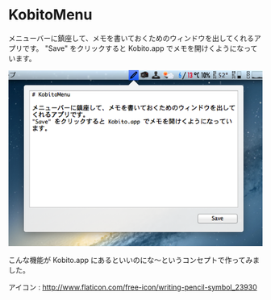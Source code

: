 # KobitoMenu

メニューバーに鎮座して、メモを書いておくためのウィンドウを出してくれるアプリです。
"Save" をクリックすると Kobito.app でメモを開けくようになっています。

![screenshot](screenshot.png)

こんな機能が Kobito.app にあるといいのにな〜というコンセプトで作ってみました。


アイコン : http://www.flaticon.com/free-icon/writing-pencil-symbol_23930